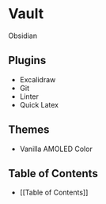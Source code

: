 # Vault

Obsidian
## Plugins
* Excalidraw
* Git
* Linter
* Quick Latex
## Themes
* Vanilla AMOLED Color
## Table of Contents
* [[Table of Contents]]
